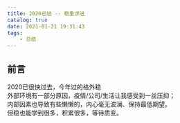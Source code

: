 ```yaml
---
title: 2020总结 -- 稳重求进
catalog: true
date: 2021-01-21 19:31:43
tags:
    - 总结
---
```


## 前言

2020已很快过去，今年过的格外稳  
外部环境有一部分原因，疫情/公司/生活让我感受到一丝压抑；  
内部因素也导致有些懒懒的，内心毫无波澜、保持最低期望。  
但稳也能学到很多，积累很多，等待质变。



